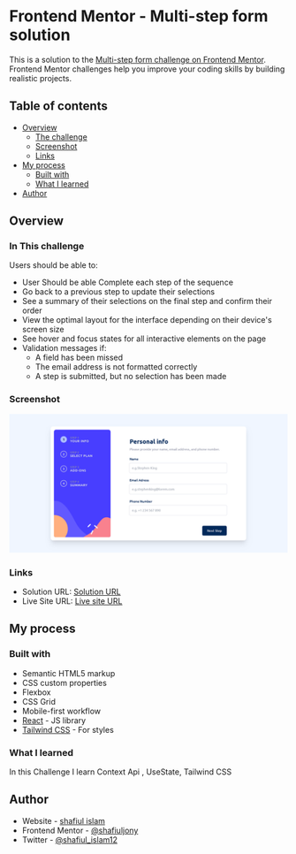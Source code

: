 # Frontend Mentor - Multi-step form solution

This is a solution to the [Multi-step form challenge on Frontend Mentor](https://www.frontendmentor.io/challenges/multistep-form-YVAnSdqQBJ). Frontend Mentor challenges help you improve your coding skills by building realistic projects. 

## Table of contents

- [Overview](#overview)
  - [The challenge](#the-challenge)
  - [Screenshot](#screenshot)
  - [Links](#links)
- [My process](#my-process)
  - [Built with](#built-with)
  - [What I learned](#what-i-learned)
- [Author](#author)

## Overview

### In This challenge

Users should be able to:

- User Should be able Complete each step of the sequence
- Go back to a previous step to update their selections
- See a summary of their selections on the final step and confirm their order
- View the optimal layout for the interface depending on their device's screen size
- See hover and focus states for all interactive elements on the page
- Validation messages if:
  - A field has been missed
  - The email address is not formatted correctly
  - A step is submitted, but no selection has been made

### Screenshot

![](./screenshort.png)

### Links

- Solution URL: [Solution URL](https://github.com/shafiuljony/multi-step-react-form)
- Live Site URL: [Live site URL](https://multistep-react-form-fm.netlify.app/)

## My process

### Built with

- Semantic HTML5 markup
- CSS custom properties
- Flexbox
- CSS Grid
- Mobile-first workflow
- [React](https://reactjs.org/) - JS library
- [Tailwind  CSS](https://tailwindcss.com/) - For styles

### What I learned

In this Challenge I learn Context Api , UseState, Tailwind  CSS


## Author

- Website - [shafiul islam](https://shafiul-3d-portfolio.netlify.app/)
- Frontend Mentor - [@shafiuljony](https://www.frontendmentor.io/profile/shafiuljony)
- Twitter - [@shafiul_islam12](https://www.twitter.com/shafiul_islam12)
